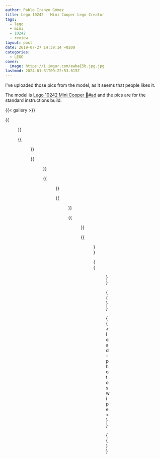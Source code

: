```yaml
---
author: Pablo Iranzo Gómez
title: Lego 10242 - Mini Cooper Lego Creator
tags:
  - lego
  - mini
  - 10242
  - review
layout: post
date: 2019-07-27 14:39:14 +0200
categories:
  - LEGO
cover:
  image: https://i.imgur.com/ewbaE5b.jpg.jpg
lastmod: 2024-01-31T09:22:53.615Z
---
```


I've uploaded those pics from the model, as it seems that people likes it.

The model is [Lego 10242 Mini Cooper 🛒#ad](https://www.amazon.es/dp/B00M0ETSWU?tag=redken-21)
and the pics are for the standard instructions build.

{{< gallery >}}

{{<figure src="https://i.imgur.com/ewbaE5bt.jpg" link="https://i.imgur.com/ewbaE5b.jpg.jpg" alt="Side view" >}}

{{<figure src="https://i.imgur.com/ndvDhi4t.jpg" link="https://i.imgur.com/ndvDhi4.jpg.jpg" alt="Aerial view" >}}

{{<figure src="https://i.imgur.com/ocHIcX3t.jpg" link="https://i.imgur.com/ocHIcX3.jpg.jpg" alt="Motor view" >}}

{{<figure src="https://i.imgur.com/nkJ37xkt.jpg" link="https://i.imgur.com/nkJ37xk.jpg.jpg" alt="Trunk with replacement wheel area open" >}}

{{<figure src="https://i.imgur.com/RN3zp86t.jpg" link="https://i.imgur.com/RN3zp86.jpg.jpg" alt="Trunk with picnic kit" >}}

{{<figure src="https://i.imgur.com/WZ5VIk8t.jpg" link="https://i.imgur.com/WZ5VIk8.jpg.jpg" alt="Picnic kit" >}}

{{<figure src="https://i.imgur.com/s0t0PPbt.jpg" link="https://i.imgur.com/s0t0PPb.jpg.jpg" alt="Steering wheel" >}}

{{<figure src="https://i.imgur.com/XS8MGtvt.jpg" link="https://i.imgur.com/XS8MGtv.jpg.jpg" alt="Front seat moving to access rear seats" >}}

{{</gallery>}}

{{< load-photoswipe >}}

{{<enjoy>}}
